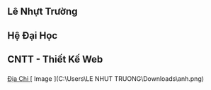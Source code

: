 
## Lê Nhựt Trường
## Hệ Đại Học
## CNTT - Thiết Kế Web
### 


[ Địa Chỉ ](https://www.facebook.com/bin.su.1650) 
[ Image ](C:\Users\LE NHUT TRUONG\Downloads\anh.png)


